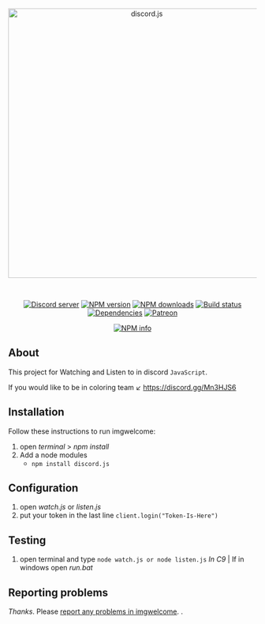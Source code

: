 <div align="center">
  <br />
  <p>
    <a href="https://discord.js.org"><img src="https://discord.js.org/static/logo.svg" width="546" alt="discord.js" /></a>
  </p>
  <br />
  <p>
    <a href="https://discord.gg/Mn3HJS6"><img src="https://discordapp.com/api/guilds/222078108977594368/embed.png" alt="Discord server" /></a>
    <a href="https://www.npmjs.com/package/discord.js"><img src="https://img.shields.io/npm/v/discord.js.svg?maxAge=3600" alt="NPM version" /></a>
    <a href="https://www.npmjs.com/package/discord.js"><img src="https://img.shields.io/npm/dt/discord.js.svg?maxAge=3600" alt="NPM downloads" /></a>
    <a href="https://travis-ci.org/hydrabolt/discord.js"><img src="https://travis-ci.org/hydrabolt/discord.js.svg" alt="Build status" /></a>
    <a href="https://david-dm.org/hydrabolt/discord.js"><img src="https://img.shields.io/david/hydrabolt/discord.js.svg?maxAge=3600" alt="Dependencies" /></a>
    <a href="https://www.patreon.com/discordjs"><img src="https://img.shields.io/badge/donate-patreon-F96854.svg" alt="Patreon" /></a>
  </p>
  <p>
    <a href="https://nodei.co/npm/discord.js/"><img src="https://nodei.co/npm/discord.js.png?downloads=true&stars=true" alt="NPM info" /></a>
  </p>
</div>

## About

This project for Watching and Listen to in discord `JavaScript`.

If you would like to be in coloring team ↙
https://discord.gg/Mn3HJS6


## Installation

Follow these instructions to run imgwelcome:

1. open *terminal* > *npm install*
2. Add a node modules
    * `npm install discord.js`


## Configuration

1. open *watch.js* or *listen.js*
2. put your  token in the last line `client.login("Token-Is-Here")`

## Testing

1. open terminal and type `node watch.js or node listen.js` *In C9* | If in windows open *run.bat*

## Reporting problems

*Thanks*. Please [report any problems in imgwelcome](https://github.com/malekdrmalek/watch-listen-discord/issues).
.
